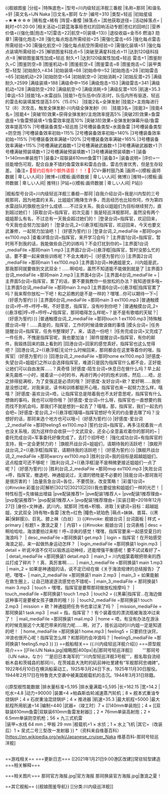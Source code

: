 {{舰娘图鉴 
|分组=
|特殊底色=
|型号=川内级轻巡洋舰三番舰
|名称=那珂
|和谐名=豻
|英文名=IJN Naka
|日文名=那珂 なか
|编号=310
|类型=轻巡
|初始星级=★★☆☆☆
|稀有度=稀有
|阵营=重樱
|掉落点=
|其他获取途径= 
|活动掉落点=
|耗时=01:20:00
|相关活动=[[碧蓝海事局苍红的回响活动专题|苍红的回响]]
|营养价值={{强化值|炮击=12|雷击=22|航空=0|装填=13}}
|退役收益=金币6 燃油3 勋章1
|需强化炮击=28
|强化每点炮击所需经验=25
|需强化雷击=65
|强化每点雷击所需经验=30
|需强化航空=0
|强化每点航空所需经验=0
|需强化装填=51
|强化每点装填所需经验=25
|解锁图鉴科技点=5
|突破至满星科技点=11
|达到120级科技点=8
|解锁图鉴属性加成=轻巡 耐久+1
|达到120级属性加成=轻巡 雷击+1
|图鉴耐久=C
|图鉴防空=B
|图鉴机动=B
|图鉴航空=E
|图鉴雷击=B
|图鉴炮击=C
|装甲类型=轻型
|初始耐久=434
|初始装填=68
|初始命中=52
|初始炮击=28
|初始雷击=65
|初始机动=29
|初始防空=54
|初始航空=0
|初始消耗=2
|初始反潜=25
|满级耐久=2599
|满级装填=188
|满级命中=156
|满级炮击=153
|满级雷击=341
|满级机动=128
|满级防空=292
|满级航空=0
|满级消耗=9
|满级反潜=105
|航速=35.3
|幸运=53
|技能1名=水雷战队
|技能1=在队伍中(存活)时，队伍内所有驱逐、轻巡的雷击和装填属性提高3.0%（15.0%） 
|技能2名=全弹发射
|技能2=主炮每进行12（8）次攻击，触发全弹发射-川内级全弹发射I（II）
|技能3名=
|技能3=
|技能4名=
|技能4=
|突破1阶效果=获得全弹发射I/主炮效率提高5%
|突破2阶效果=鱼雷底座+1/鱼雷预装填+1/鱼雷效率提高10%
|突破3阶效果=全弹发射弹幕升级/鱼雷效率提高15%
|1号槽装备类型=轻巡炮
|2号槽装备类型=水面鱼雷
|3号槽装备类型=防空炮
|1号槽装备效率初始=115%
|2号槽装备效率初始=140%
|3号槽装备效率初始=115%
|1号槽装备效率满破=120%
|2号槽装备效率满破=165%
|3号槽装备效率满破=115%
|1号槽满破武器数=1
|2号槽满破武器数=1
|3号槽满破武器数=1
|1号槽满破预装填数=1
|2号槽满破预装填数=1
|3号槽满破预装填数=1
|装备1=140mm单装炮T1
|装备2=双联装610mm鱼雷T1
|装备3=
|装备说明=
|评价=一技能增伤可观，配合自身不错的鱼雷效率和雷击白值，雷击伤害优秀，但是生存较差。
|备注=
<span style="color:red;">💓誓约后有8个额外语音！！！💓</span>
|CV=藤村鼓乃美
|画师={{模板:画师数据 | 卑しい人间}}
|微博={{模板:画师数据 | 卑しい人间| 微博}}
|推特={{模板:画师数据 | 卑しい人间| 推特}}
|P站={{模板:画师数据 | 卑しい人间| P站}}

|舰船型号台词=川内级轻巡洋舰三番舰—那珂
|自我介绍台词=我是川内型的三号舰那珂，因为地震的关系，比姐姐们晚降生许多，而且经历也比较坎坷，作为第四水雷战队的旗舰也没什么成绩……不过没关系，我会以姐姐们为目标继续努力，直到超过她们！
|获取台词=指挥官，初次见面！我是轻巡洋舰那珂，虽然没有两个姐姐那么有名，不过总有一天我会超过她们的！
|登录台词=指挥官，欢迎回来，今天我也会努力加油的！
|登录台词_2={{悬浮框|指挥官，欢迎回来，今天也要文武兼修，一起努力加油吧！|（好感为誓约）}}
|登录台词_2_mediaFile =那珂login ex1100.mp3
|查看详情台词=指挥官，来开学习会吗？
|主界面1台词=指挥官，暂时用不到我的话，我能做些自己的训练吗？不会打扰到你的~
|主界面1台词_mediaFile =那珂main 1.mp3
|主界面2台词={{悬浮框|指挥官，暂时没那么忙的话，要不要一起来做些训练呢？不会太难的~|（好感为誓约）}}
|主界面2台词_mediaFile =那珂main 1 ex1100.mp3
|主界面3台词=神通姐是文，川内姐是武，那我那珂就要做到文武双全！……啊哈哈，虽然不知道能不能做到就是了
|主界面3台词_mediaFile =那珂main 2.mp3
|主界面4台词=
|主界面4台词_mediaFile =
|主界面5台词=指挥官，累了的话，要不要我教你一些放松的办法？我知道很多哦~
|主界面5台词_mediaFile =那珂main 3.mp3
|主界面6台词={{悬浮框|指挥官累了吗？我来帮你放松一下吧！和之前教的是不是一样的？嘿嘿…你可以期待一下~|（好感为誓约）}}
|主界面6台词_mediaFile =那珂main 3 ex1100.mp3
|普通触摸台词=哼~哼~哼哼~啊，不好意思，指挥官，没有吵到你吧？
|普通触摸台词_2={{悬浮框|哼~哼~哼哼~♪指挥官，那珂唱得怎么样呢~？是不是有歌唱的天赋？|（好感为誓约）}}
|普通触摸台词_2_mediaFile =那珂touch 1 ex1100.mp3
|特殊触摸台词=呀！……真是的，指挥官，工作的时候请做该做的事情
|摸头台词=
|任务提醒台词=指挥官，任务书整理好了，来，请选一份吧！
|任务完成台词=又完成了一件任务，不愧是指挥官呢，我也要加油！
|邮件提醒台词=指挥官，有你的邮件，我锻炼回来的路上看到的
|回港台词=回家的感觉真好，指挥官也这么觉得吧？
|回港台词_2={{悬浮框|无论什么时候回来，那珂都会在这里等着你的哦，指挥官|（好感为誓约）}}
|回港台词_2_mediaFile =那珂home ex1100.mp3
|好感度-失望台词=姐姐们之所以会选择指挥官，难道只是因为指挥官什么都不会，正好能让她们可以自由发挥……？真奇怪
|好感度-陌生台词=休息日在做什么吗？早上起来先晨练一小时，接着读一小时的书，再进行两小时的炮术训练，然后……唔，总之排得挺满啦，为了变强这是必须的哦？
|好感度-友好台词=欸？爱好啊……我倒是没想过呢，对我来说，读书和训练都挺开心哦，指挥官也来一起努力怎么样，嘻嘻？
|好感度-喜欢台词=唔，让指挥官总是陪着我也不太好意思呢，指挥官有什么想做的事吗，我也可以陪你哦？
|好感度-爱台词=什么呀，指挥官也一直想要约我而找不到机会吗，那我们不就是想到一起去了？嘻嘻，那，指挥官，我们一起去约会吧~
|好感度-爱台词_2={{悬浮框|嘻嘻~指挥官想好今天的约会要去哪了吗？没想好的话，那珂来选个地方也可以哦~|（好感为誓约）}}
|好感度-爱台词_2_mediaFile =那珂feeling5 ex1100.mp3
|誓约台词=指挥官，再多注视着我一点也没关系哦，因为这样你会收获一个文武双全，还全心全意喜欢着你的那珂的~
|委托完成台词=军事委托好像完成了，去打个招呼吧！
|强化成功台词=有指挥官的支持，我一定会更努力的！
|旗舰开战台词=姐姐们，请期待我的活跃吧！
|旗舰开战台词_2={{悬浮框|指挥官，请期待我的活跃吧！|（好感为誓约）}}
|旗舰开战台词_2_mediaFile =那珂warcry ex1100.mp3
|胜利台词=我的目标是超越姐姐们，这点程度可还不够呢！
|胜利台词_2={{悬浮框|是不是稍微更接近姐姐们一点了呢？|（好感为誓约）}}
|胜利台词_2_mediaFile =那珂mvp ex1100.mp3
|失败台词=呼，指挥官，撤退吧，神通姐说过，无谓的牺牲是不必要的
|技能台词=那珂我可是很厉害的！
|血量告急台词=各位，不要慌张，改变策略！
|彩蛋1台词={{#invoke:彩蛋台词|解析|30212|30213|2|0}}我也要绽放和姐姐们一样的光芒！
|特性标签=先锋输出增益
|pve配装推荐1=
|pve配装1推荐人=
|pve配装1推荐理由=
|pvp配装推荐1=
|pvp配装1推荐人=
|pvp配装1推荐理由=
|实装日期=2018年12月27日
|身份=文神通，武川内，斌那珂
|性格=积极、进取
|关键词=目标：超越姐姐，文武双全
|持有物=鱼雷
|发色=红色
|瞳色=琥珀色
|萌点=妹妹、兽耳、{{黑幕|保鲜膜}}、巨乳、膝上袜（白丝）
}}
{{#invoke: 舰娘台词 | 台词面板 
| 样式 = primary
| 标题1 = 激浪之夏！
| 内容1 = {{#invoke: 舰娘台词 | 台词表格
  | desc = 啊哈哈哈，海浪要拍过来啦！呼~凉爽的感觉！嘿嘿，指挥官要来一起感受夏日的海浪吗？
  | desc_mediaFile =那珂换装1 get.mp3
  | login = 指挥官！在开始感受海浪之前，来一起做热身运动怎样？
  | login_mediaFile =那珂换装1 login.mp3
  | detail = 听说冲浪不仅可以锻炼运动神经，还能增强平衡感呢！要不试试看好了~
  | detail_mediaFile =那珂换装1 detail.mp3
  | main_1 = 川内姐蒙着眼把带来的西瓜打成了碎片？！真、真厉害啊……
  | main_1_mediaFile =那珂换装1 main 1.mp3
  | main_2 = 如果是神通姐的话，说不定已经在做《关于海浪规律的总结报告》了吧，嘿嘿~
  | main_2_mediaFile =那珂换装1 main 2.mp3
  | main_3 = 如果能躺在救生圈上，让自己随波逐流感觉也不错呢~
  | main_3_mediaFile = 那珂换装1 main 3.mp3
  | touch = 嘿嘿，指挥官是要帮那珂做放松按摩吗？
  | touch_mediaFile =那珂换装1 touch 1.mp3
  | touch2 = {{黑幕|指挥官…在海边做这种事可是要被女孩子嫌弃的哦！}}
  | touch2_mediaFile =那珂换装1 touch 2.mp3
  | mission = 欸？神通姐把任务书也拿过来了吗？
  | mission_mediaFile =那珂换装1 task.mp3
  | mail = 指，指挥官？！有个装着信的漂流瓶被海浪冲过来了！
  | mail_mediaFile =那珂换装1 mail.mp3
  | home = 唔，有没有办法在游泳的时候克服这个大尾巴带来的阻力呢……啊，对了，擅长运动的川内姐一定是知道的吧！
  | home_mediaFile =那珂换装1 home.mp3
   | feeling5 = 只要抓住诀窍，冲浪也很开心呢！指挥官怎么样？和那珂约会冲浪吗？
   | feeling5_mediaFile =那珂换装1 feeling5.mp3
  }}
}}
==舰船相关==
{{:川内级轻巡洋舰介绍}}
===原型舰简介===
[[File:IJN Naka.jpg|缩略图|400px|右|那珂号轻巡洋舰]]
　　'''那珂号（IJN naka，なか）'''是旧日本海军的'''川内型轻巡洋舰3号舰'''，舰名取自流经栃木县和茨城县的那珂川，在茨城县大洗町的矶前神社里建有“军舰那珂忠魂碑”。1922年6月10日在横浜船渠动工，1925年3月24日下水，1925年11月30日服役。1944年2月17日在特鲁克大空袭中被美国舰载机的击沉。1944年3月31日除籍。<br><br>
{{原型舰性能数据
|排水量标准=5,195
|排水量满载=5,595
|长=162.15
|宽=14.2
|吃水=4.8
|动力=90000
|装置=4 ×帕森斯齿轮减速蒸汽轮机；8 × 舰本式重油专烧锅炉；4 x 石炭重油混烧锅炉；4 × 推进器
|航速=35.3
|最大航程=5000
|最大航程所用航速=14
|编制=440
|武器=（竣工时）7 × [[140mm单装炮]]；4 × [[双联装610mm鱼雷|双联装610mm鱼雷发射器]]；2 × 76mm单装高射炮；2 × 6.5mm单装防空机枪；56 × 九三式机雷<br>
|装甲=水线 64 mm；甲板 29 mm
|舰载机=1 × 水侦；1 × 水上飞机
|其它=（改装后）1 × 吴式二号三型改一发射器
}}
*（资料来自维基百科）<ref>[https://en.wikipedia.org/wiki/Japanese_cruiser_Naka 维基百科-那珂号轻巡洋舰]</ref><br><br>

==游戏相关==
===更新日志===
[[2021年1月21日9:00港区改建]]常驻轻型建造
===相关解释===

===相关图片===
<gallery mode="packed" heights="200px">
那珂官方海报.jpg|官方海报
那珂换装官方海报.jpg|激浪之夏！
</gallery>


==其它舰船==
{{舰娘图鉴导航}}
[[分类:川内级巡洋舰]]